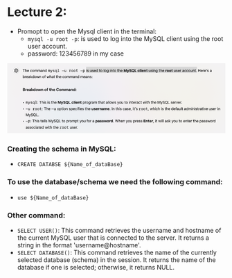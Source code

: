 # Lecture 2:

- Promopt to open the Mysql client in the terminal:
  - `mysql -u root -p`: is used to log into the MySQL client using the root user account.
  - password: 123456789 in my case

![Meaning of the command](./Images/1.LoginCommand.png)

### Creating the schema in MySQL:

- `CREATE DATABSE ${Name_of_dataBase}`

### To use the database/schema we need the following command:

- `use ${Name_of_dataBase}`

### Other command:

- `SELECT USER()`: This command retrieves the username and hostname of the current MySQL user that is connected to the server. It returns a string in the format 'username@hostname'.
- `SELECT DATABASE()`: This command retrieves the name of the currently selected database (schema) in the session. It returns the name of the database if one is selected; otherwise, it returns NULL.
